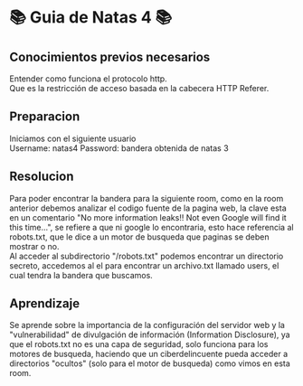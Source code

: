 # 📚 Guia de Natas 4 📚

## Conocimientos previos necesarios 
Entender como funciona el protocolo http.  
Que es la restricción de acceso basada en la cabecera HTTP Referer.

## Preparacion
Iniciamos con el siguiente usuario  
Username: natas4
Password: bandera obtenida de natas 3

## Resolucion
Para poder encontrar la bandera para la siguiente room, como en la room anterior debemos analizar el codigo fuente de la pagina web, la clave esta en un comentario "No more information leaks!! Not even Google will find it this time...", se refiere a que ni google lo encontraria, esto hace referencia al robots.txt, que le dice a un motor de busqueda que paginas se deben mostrar o no.  
Al acceder al subdirectorio "/robots.txt" podemos encontrar un directorio secreto, accedemos al el para encontrar un archivo.txt llamado users, el cual tendra la bandera que buscamos.  

## Aprendizaje
Se aprende sobre la importancia de la configuración del servidor web y la "vulnerabilidad" de divulgación de información (Information Disclosure), ya que el robots.txt no es una capa de seguridad, solo funciona para los motores de busqueda, haciendo que un ciberdelincuente pueda acceder a directorios "ocultos" (solo para el motor de busqueda) como vimos en esta room.
